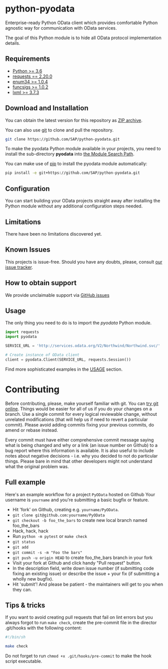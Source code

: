 # python-pyodata

Enterprise-ready Python OData client which provides comfortable Python agnostic
way for communication with OData services.

The goal of this Python module is to hide all OData protocol implementation
details.

## Requirements

- [Python >= 3.6](https://www.python.org/downloads/release/python-368/)
- [requests == 2.20.0](https://pypi.org/project/requests/2.20.0/)
- [enum34 >= 1.0.4](https://pypi.org/project/enum34/)
- [funcsigs >= 1.0.2](https://pypi.org/project/funcsigs/)
- [lxml >= 3.7.3](https://pypi.org/project/lxml/)

## Download and Installation

You can obtain the latest version for this repository as [ZIP archive](https://github.com/SAP/python-pyodata/archive/master/pyodata.zip).

You can also use [git](https://git-scm.com/book/en/v2/Getting-Started-Installing-Git) to clone and pull the repository.

```bash
git clone https://github.com/SAP/python-pyodata.git
```

To make the pyodata Python module available in your projects, you need to
install the sub-directory __pyodata__ into [the Module Search Path](https://docs.python.org/3/tutorial/modules.html#the-module-search-path).

You can make use of [pip](https://packaging.python.org/tutorials/installing-packages/#installing-from-vcs)
to install the pyodata module automatically:

```bash
pip install -e git+https://github.com/SAP/python-pyodata.git
```

## Configuration

You can start building your OData projects straight away after installing the
Python module without any additional configuration steps needed.

## Limitations

There have been no limitations discovered yet.

## Known Issues

This projects is issue-free. Should you have any doubts, please, consult [our issue tracker](https://github.com/SAP/python-pyodata/issues).

## How to obtain support

We provide unclaimable support via [GitHub issues](https://github.com/SAP/python-pyodata/issues)

## Usage

The only thing you need to do is to import the _pyodata_ Python module.

```python
import requests
import pyodata

SERVICE_URL = 'http://services.odata.org/V2/Northwind/Northwind.svc/'

# Create instance of OData client
client = pyodata.Client(SERVICE_URL, requests.Session())
```

Find more sophisticated examples in the [USAGE](USAGE.md) section.

# Contributing

Before contributing, please, make yourself familiar with git. You can [try git
online](https://try.github.io/). Things would be easier for all of us if you do
your changes on a branch. Use a single commit for every logical reviewable
change, without unrelated modifications (that will help us if need to revert a
particular commit). Please avoid adding commits fixing your previous
commits, do amend or rebase instead.

Every commit must have either comprehensive commit message saying what is being
changed and why or a link (an issue number on Github) to a bug report where
this information is available. It is also useful to include notes about
negative decisions - i.e. why you decided to not do particular things. Please
bare in mind that other developers might not understand what the original
problem was.

## Full example

Here's an example workflow for a project `PyOData` hosted on Github
Your username is `yourname` and you're submitting a basic bugfix or feature.

* Hit 'fork' on Github, creating e.g. `yourname/PyOData`.
* `git clone git@github.com:yourname/PyOData`
* `git checkout -b foo_the_bars` to create new local branch named foo_the_bars
* Hack, hack, hack
* Run `python -m pytest` or `make check`
* `git status`
* `git add`
* `git commit -s -m "Foo the bars"`
* `git push -u origin HEAD` to create foo_the_bars branch in your fork
* Visit your fork at Github and click handy "Pull request" button.
* In the description field, write down issue number (if submitting code fixing
  an existing issue) or describe the issue + your fix (if submitting a wholly
  new bugfix).
* Hit 'submit'! And please be patient - the maintainers will get to you when
  they can.

## Tips & tricks

If you want to avoid creating pull requests that fail on lint errors but you
always forgot to run `make check`, create the pre-commit file in the director
.git/hooks with the following content:

```bash
#!/bin/sh

make check
```

Do not forget to run `chmod +x .git/hooks/pre-commit` to make the hook script
executable.
